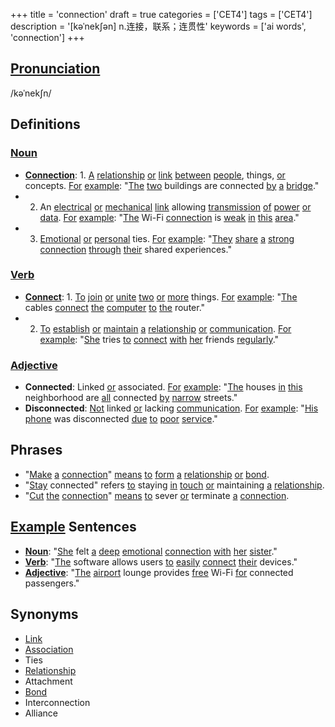 +++
title = 'connection'
draft = true
categories = ['CET4']
tags = ['CET4']
description = '[kəˈnek∫ən] n.连接，联系；连贯性'
keywords = ['ai words', 'connection']
+++

## [Pronunciation](/post/pronunciation/)
/kəˈnekʃn/

## Definitions
### [Noun](/post/noun/)
- **[Connection](/post/connection/)**: 1. [A](/post/a/) [relationship](/post/relationship/) [or](/post/or/) [link](/post/link/) [between](/post/between/) [people](/post/people/), things, [or](/post/or/) concepts. [For](/post/for/) [example](/post/example/): "[The](/post/the/) [two](/post/two/) buildings are connected [by](/post/by/) [a](/post/a/) [bridge](/post/bridge/)."
- 2. An [electrical](/post/electrical/) [or](/post/or/) [mechanical](/post/mechanical/) [link](/post/link/) allowing [transmission](/post/transmission/) [of](/post/of/) [power](/post/power/) [or](/post/or/) [data](/post/data/). [For](/post/for/) [example](/post/example/): "[The](/post/the/) Wi-Fi [connection](/post/connection/) is [weak](/post/weak/) [in](/post/in/) [this](/post/this/) [area](/post/area/)."
- 3. [Emotional](/post/emotional/) [or](/post/or/) [personal](/post/personal/) ties. [For](/post/for/) [example](/post/example/): "[They](/post/they/) [share](/post/share/) [a](/post/a/) [strong](/post/strong/) [connection](/post/connection/) [through](/post/through/) [their](/post/their/) shared experiences."

### [Verb](/post/verb/)
- **[Connect](/post/connect/)**: 1. [To](/post/to/) [join](/post/join/) [or](/post/or/) [unite](/post/unite/) [two](/post/two/) [or](/post/or/) [more](/post/more/) things. [For](/post/for/) [example](/post/example/): "[The](/post/the/) cables [connect](/post/connect/) [the](/post/the/) [computer](/post/computer/) [to](/post/to/) [the](/post/the/) router."
- 2. [To](/post/to/) [establish](/post/establish/) [or](/post/or/) [maintain](/post/maintain/) [a](/post/a/) [relationship](/post/relationship/) [or](/post/or/) [communication](/post/communication/). [For](/post/for/) [example](/post/example/): "[She](/post/she/) tries [to](/post/to/) [connect](/post/connect/) [with](/post/with/) [her](/post/her/) friends [regularly](/post/regularly/)."

### [Adjective](/post/adjective/)
- **Connected**: Linked [or](/post/or/) associated. [For](/post/for/) [example](/post/example/): "[The](/post/the/) houses [in](/post/in/) [this](/post/this/) neighborhood are [all](/post/all/) connected [by](/post/by/) [narrow](/post/narrow/) streets."
- **Disconnected**: [Not](/post/not/) linked [or](/post/or/) lacking [communication](/post/communication/). [For](/post/for/) [example](/post/example/): "[His](/post/his/) [phone](/post/phone/) was disconnected [due](/post/due/) [to](/post/to/) [poor](/post/poor/) [service](/post/service/)."

## Phrases
- "[Make](/post/make/) [a](/post/a/) [connection](/post/connection/)" [means](/post/means/) [to](/post/to/) [form](/post/form/) [a](/post/a/) [relationship](/post/relationship/) [or](/post/or/) [bond](/post/bond/).
- "[Stay](/post/stay/) connected" refers [to](/post/to/) staying [in](/post/in/) [touch](/post/touch/) [or](/post/or/) maintaining [a](/post/a/) [relationship](/post/relationship/).
- "[Cut](/post/cut/) [the](/post/the/) [connection](/post/connection/)" [means](/post/means/) [to](/post/to/) sever [or](/post/or/) terminate [a](/post/a/) [connection](/post/connection/).

## [Example](/post/example/) Sentences
- **[Noun](/post/noun/)**: "[She](/post/she/) felt [a](/post/a/) [deep](/post/deep/) [emotional](/post/emotional/) [connection](/post/connection/) [with](/post/with/) [her](/post/her/) [sister](/post/sister/)."
- **[Verb](/post/verb/)**: "[The](/post/the/) software allows users [to](/post/to/) [easily](/post/easily/) [connect](/post/connect/) [their](/post/their/) devices."
- **[Adjective](/post/adjective/)**: "[The](/post/the/) [airport](/post/airport/) lounge provides [free](/post/free/) Wi-Fi [for](/post/for/) connected passengers."

## Synonyms
- [Link](/post/link/)
- [Association](/post/association/)
- Ties
- [Relationship](/post/relationship/)
- Attachment
- [Bond](/post/bond/)
- Interconnection
- Alliance
